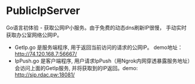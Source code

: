 # PublicIpServer
Go语言初体验 - 获取公网IP小服务。由于免费的动态dns刷新IP很慢， 手动实时获取办公室网络公网IP。 

* GetIp.go 是服务端程序, 用于返回当前访问的请求的公网IP。 demo地址： http://74.120.168.7:56667/
* IpPush.go 是客户端程序, 用户请求IpPush（用Ngrok内网穿透暴露服务地址）会访问上面的GetIp服务, 并将获取到的IP返回。demo: http://sip.rdac.pw:18081/


